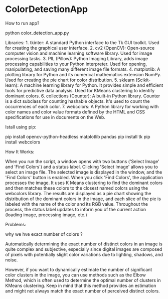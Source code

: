 # ColorDetectionApp

How to run app? 

python color_detection_app.py



Libraries:
    1. tkinter: A standard Python interface to the Tk GUI toolkit. Used for creating the graphical user interface.
    2. cv2 (OpenCV): Open-source computer vision and machine learning software library. Used for image processing tasks.
    3. PIL (Pillow): Python Imaging Library, adds image processing capabilities to your Python interpreter. Used for opening, manipulating, and saving many different image file formats.
    4. matplotlib: A plotting library for Python and its numerical mathematics extension NumPy. Used for creating the pie chart for color distribution.
    5. sklearn (Scikit-learn): A machine learning library for Python. It provides simple and efficient tools for predictive data analysis. Used for KMeans clustering to identify dominant colors.
    6. collections (Counter): A built-in Python library. Counter is a dict subclass for counting hashable objects. It's used to count the occurrences of each color.
    7. webcolors: A Python library for working with color names and color value formats defined by the HTML and CSS specifications for use in documents on the Web.

Istall using pip:

pip install opencv-python-headless matplotlib pandas
pip install tk
pip install webcolors


How It Works:

When you run the script, a window opens with two buttons ('Select Image' and 'Find Colors') and a status label.
Clicking 'Select Image' allows you to select an image file. The selected image is displayed in the window, and the 'Find Colors' button is enabled.
When you click 'Find Colors', the application processes the image. It uses K Means clustering to find the dominant colors and then matches these colors to the closest named colors using the webcolors library.
The results are displayed as a pie chart showing the distribution of the dominant colors in the image, and each slice of the pie is labeled with the name of the color and its RGB value.
Throughout the process, the status label updates to inform you of the current action (loading image, processing image, etc.)

Problems: 

why we hve exact number of colors ? 

Automatically determining the exact number of distinct colors in an image is quite complex and subjective, especially since digital images are composed of pixels with potentially slight color variations due to lighting, shadows, and noise.

However, if you want to dynamically estimate the number of significant color clusters in the image, you can use methods such as the Elbow Method, which is often used to determine the optimal number of clusters in KMeans clustering. Keep in mind that this method provides an estimation and might not always match the exact number of perceived distinct colors.
